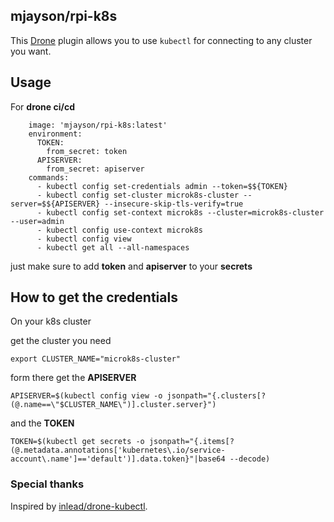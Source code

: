 ## mjayson/rpi-k8s

This [Drone](https://drone.io/) plugin allows you to use `kubectl` for connecting to any cluster you want.

## Usage
For **drone ci/cd**
```
    image: 'mjayson/rpi-k8s:latest'
    environment:
      TOKEN:
        from_secret: token
      APISERVER:
        from_secret: apiserver
    commands:
      - kubectl config set-credentials admin --token=$${TOKEN}
      - kubectl config set-cluster microk8s-cluster --server=$${APISERVER} --insecure-skip-tls-verify=true
      - kubectl config set-context microk8s --cluster=microk8s-cluster --user=admin
      - kubectl config use-context microk8s
      - kubectl config view
      - kubectl get all --all-namespaces
```
just make sure to add **token** and **apiserver** to your **secrets**

## How to get the credentials
On your k8s cluster 

get the cluster you need
```
export CLUSTER_NAME="microk8s-cluster"
```

form there get the **APISERVER**
```
APISERVER=$(kubectl config view -o jsonpath="{.clusters[?(@.name==\"$CLUSTER_NAME\")].cluster.server}")
```

and the **TOKEN**
```
TOKEN=$(kubectl get secrets -o jsonpath="{.items[?(@.metadata.annotations['kubernetes\.io/service-account\.name']=='default')].data.token}"|base64 --decode)
```

### Special thanks

Inspired by [inlead/drone-kubectl](https://github.com/sinlead/drone-kubectl).
